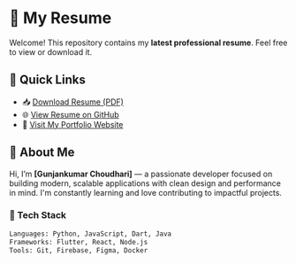 # 📄 My Resume

Welcome! This repository contains my **latest professional resume**. Feel free to view or download it.

## 🔗 Quick Links

- 📥 [Download Resume (PDF)](./resume.pdf)
- 🌐 [View Resume on GitHub](https://github.com/gunjankumar55/resume/blob/main/resume.pdf)
- 💼 [Visit My Portfolio Website](https://gunjankumar55.github.io/Gunjan_Portfolio/)

## 🚀 About Me

Hi, I’m **[Gunjankumar Choudhari]** — a passionate developer focused on building modern, scalable applications with clean design and performance in mind. I'm constantly learning and love contributing to impactful projects.

### 🧰 Tech Stack
```bash
Languages: Python, JavaScript, Dart, Java  
Frameworks: Flutter, React, Node.js  
Tools: Git, Firebase, Figma, Docker
